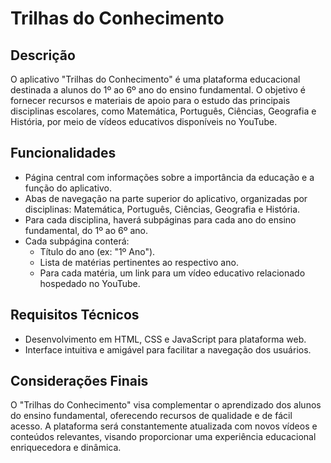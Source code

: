 # Trilhas do Conhecimento

## Descrição
O aplicativo "Trilhas do Conhecimento" é uma plataforma educacional destinada a alunos do 1º ao 6º ano do ensino fundamental. O objetivo é fornecer recursos e materiais de apoio para o estudo das principais disciplinas escolares, como Matemática, Português, Ciências, Geografia e História, por meio de vídeos educativos disponíveis no YouTube.

## Funcionalidades
- Página central com informações sobre a importância da educação e a função do aplicativo.
- Abas de navegação na parte superior do aplicativo, organizadas por disciplinas: Matemática, Português, Ciências, Geografia e História.
- Para cada disciplina, haverá subpáginas para cada ano do ensino fundamental, do 1º ao 6º ano.
- Cada subpágina conterá:
  - Título do ano (ex: "1º Ano").
  - Lista de matérias pertinentes ao respectivo ano.
  - Para cada matéria, um link para um vídeo educativo relacionado hospedado no YouTube.

## Requisitos Técnicos
- Desenvolvimento em HTML, CSS e JavaScript para plataforma web.
- Interface intuitiva e amigável para facilitar a navegação dos usuários.

## Considerações Finais
O "Trilhas do Conhecimento" visa complementar o aprendizado dos alunos do ensino fundamental, oferecendo recursos de qualidade e de fácil acesso. A plataforma será constantemente atualizada com novos vídeos e conteúdos relevantes, visando proporcionar uma experiência educacional enriquecedora e dinâmica.
